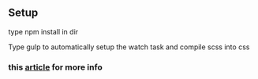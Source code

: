 ## Setup 
type npm install in dir

Type gulp to automatically setup the watch task and compile scss into css


###  this [article](http://ryanchristiani.com/getting-started-with-gulp-and-sass/) for more info 